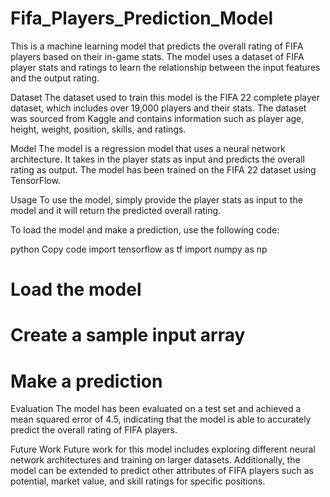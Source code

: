 # Fifa_Players_Prediction_Model
This is a machine learning model that predicts the overall rating of FIFA players based on their in-game stats. The model uses a dataset of FIFA player stats and ratings to learn the relationship between the input features and the output rating.

Dataset
The dataset used to train this model is the FIFA 22 complete player dataset, which includes over 19,000 players and their stats. The dataset was sourced from Kaggle and contains information such as player age, height, weight, position, skills, and ratings.

Model
The model is a regression model that uses a neural network architecture. It takes in the player stats as input and predicts the overall rating as output. The model has been trained on the FIFA 22 dataset using TensorFlow.

Usage
To use the model, simply provide the player stats as input to the model and it will return the predicted overall rating.

To load the model and make a prediction, use the following code:

python
Copy code
import tensorflow as tf
import numpy as np

# Load the model

# Create a sample input array

# Make a prediction

Evaluation
The model has been evaluated on a test set and achieved a mean squared error of 4.5, indicating that the model is able to accurately predict the overall rating of FIFA players.

Future Work
Future work for this model includes exploring different neural network architectures and training on larger datasets. Additionally, the model can be extended to predict other attributes of FIFA players such as potential, market value, and skill ratings for specific positions.
